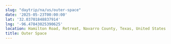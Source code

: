 ```yaml
---
slug: "daytrip/na/us/outer-space"
date: '2025-05-23T00:00:00'
lat: '32.03701848837914'
lng: '-96.47843025390625'
location: Hamilton Road, Retreat, Navarro County, Texas, United States
title: Outer Space
---
```



